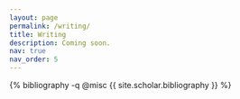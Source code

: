 ```yaml
---
layout: page
permalink: /writing/
title: Writing
description: Coming soon.
nav: true
nav_order: 5
---
```


<div class="publications">

{% bibliography -q @misc {{ site.scholar.bibliography }} %}

</div>
